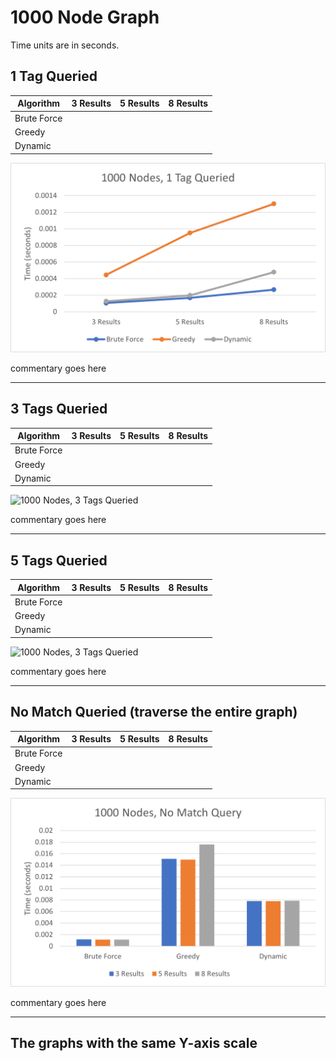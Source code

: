 # 1000 Node Graph
Time units are in seconds.


  ## 1 Tag Queried
  | Algorithm   | 3 Results | 5 Results | 8 Results |
  | ----------- | --------- | --------- | --------- |
  | Brute Force | 
  | Greedy      | 
  | Dynamic     | 

![1000 Nodes, 1 Tag Queried](/images/1000-nodes/1000-Nodes-1-Tag-Queried.png)

commentary goes here


---


  ## 3 Tags Queried
  | Algorithm   | 3 Results | 5 Results | 8 Results |
  | ----------- | --------- | --------- | --------- |
  | Brute Force | 
  | Greedy      | 
  | Dynamic     | 

![1000 Nodes, 3 Tags Queried](/images/1000-nodes/1000-Nodes-3-Tags-Queried.png)

commentary goes here


---


  ## 5 Tags Queried
  | Algorithm   | 3 Results | 5 Results | 8 Results |
  | ----------- | --------- | --------- | --------- |
  | Brute Force | 
  | Greedy      | 
  | Dynamic     | 

![1000 Nodes, 3 Tags Queried](/images/1000-nodes/1000-Nodes-5-Tags-Queried.png)

commentary goes here

---


  ## No Match Queried (traverse the entire graph)
  | Algorithm   | 3 Results | 5 Results | 8 Results |
  | ----------- | --------- | --------- | --------- |
  | Brute Force | 
  | Greedy      | 
  | Dynamic     | 

![1000 Nodes, 3 Tags Queried](/images/1000-nodes/1000-Nodes-No-Match-Query.png)

commentary goes here


---


## The graphs with the same Y-axis scale
